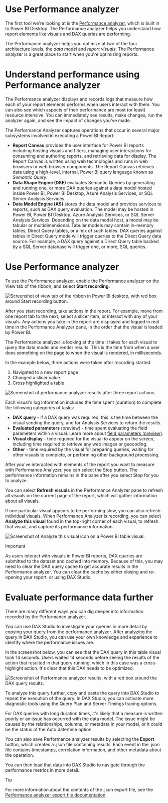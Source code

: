 
# 
# Use Performance analyzer

The first tool we're looking at is the [Performance analyzer](/en-us/power-bi/create-reports/desktop-performance-analyzer), which is built in to Power BI Desktop. The Performance analyzer helps you understand how report elements like visuals and DAX queries are performing.

The Performance analyzer helps you optimize at two of the four architecture levels, the *data model* and *report visuals*. The Performance analyzer is a great place to start when you're optimizing reports.

## 
# Understand performance using Performance analyzer

The Performance analyzer displays and records logs that measure how each of your report elements performs when users interact with them. You can also see which aspects of their performance are most (or least) resource intensive. You can immediately see results, make changes, run the analyzer again, and see the impact of changes you've made.

The Performance Analyzer captures operations that occur in several major subsystems involved in executing a Power BI Report:

- **Report Canvas** provides the user interface for Power BI reports including hosting visuals and filters, managing user interactions for consuming and authoring reports, and retrieving data for display. The Report Canvas is written using web technologies and runs in web browsers or web browser components. The Report Canvas retrieves data using a high-level, internal, Power BI query language known as *Semantic Query*.
- **Data Shape Engine (DSE)** evaluates Semantic Queries by generating and running one, or more DAX queries against a data model hosted inside Power BI, Power BI Desktop, Azure Analysis Services, or SQL Server Analysis Services.
- **Data Model Engine (AS)** stores the data model and provides services to reports, such as DAX query evaluation. The model may be hosted in Power BI, Power BI Desktop, Azure Analysis Services, or SQL Server Analysis Services. Depending on the data model host, a model may be tabular or multidimensional. Tabular models may contain in-memory tables, Direct Query tables, or a mix of such tables. DAX queries against tables in Direct Query mode will trigger queries to the Direct Query data source. For example, a DAX query against a Direct Query table backed by a SQL Server database will trigger one, or more, SQL queries.

## 
# Use Performance analyzer

To use the Performance analyzer, enable the Performance analyzer on the View tab of the ribbon, and select **Start recording**.

![Screenshot of view tab of the ribbon in Power BI desktop, with red box around Start recording button.](../../wwl-data-ai/use-tools-optimize-power-bi-performance/media/performance-analyzer-start.png)

After you start recording, take actions in the report. For example, move from one report tab to the next, select a slicer item, or interact with any of your visuals. Any actions you take in the report are displayed and logged in real time in the Performance Analyzer pane, in the order that the visual is loaded by Power BI.

The Performance analyzer is looking at the time it takes for each visual to query the data model and render results. This is the time from when a user does something on the page to when the visual is rendered, in milliseconds.

In the example below, three actions were taken after recording started.

1. Navigated to a new report page
2. Changed a slicer value
3. Cross highlighted a table

![Screenshot of performance analyzer results after three report actions.](../../wwl-data-ai/use-tools-optimize-power-bi-performance/media/performance-analyzer-results.png)

Each visual's log information includes the time spent (duration) to complete the following categories of tasks:

- **DAX query** - if a DAX query was required, this is the time between the visual sending the query, and for Analysis Services to return the results.
- **Evaluated parameters** (preview) - time spent evaluating the field parameters within a visual. Learn more about [field parameters (preview)](/en-us/power-bi/create-reports/power-bi-field-parameters).
- **Visual display** - time required for the visual to appear on the screen, including time required to retrieve any web images or geocoding.
- **Other** - time required by the visual for preparing queries, waiting for other visuals to complete, or performing other background processing.

After you've interacted with elements of the report you want to measure with Performance Analyzer, you can select the Stop button. The performance information remains in the pane after you select Stop for you to analyze.

You can select **Refresh visuals** in the Performance Analyzer pane to refresh all visuals on the current page of the report, which will gather information about all visuals.

If one particular visual appears to be performing slow, you can also refresh individual visuals. When Performance Analyzer is recording, you can select **Analyze this visual** found in the top-right corner of each visual, to refresh that visual, and capture its performance information.

![Screenshot of Analyze this visual icon on a Power BI table visual.](../../wwl-data-ai/use-tools-optimize-power-bi-performance/media/performance-analyzer-single-visual.png)

Important

As users interact with visuals in Power BI reports, DAX queries are submitted to the dataset and cached into memory. Because of this, you may need to clear the DAX query cache to get accurate results in the Performance analyzer. You can clear the cache by either closing and re-opening your report, or using DAX Studio.

## 
# Evaluate performance data further

There are many different ways you can dig deeper into information recorded by the Performance analyzer.

You can use DAX Studio to investigate your queries in more detail by copying your query from the performance analyzer. After analyzing the query in DAX Studio, you can use your own knowledge and experience to identify where the performance issues are.

In the screenshot below, you can see that the DAX query in this table visual took 14 seconds. Users waited 14 seconds before seeing the results of the action that resulted in that query running, which in this case was a cross-highlight action. It's clear that this DAX needs to be optimized.

![Screenshot of Performance analyzer results, with a red box around the DAX query results.](../../wwl-data-ai/use-tools-optimize-power-bi-performance/media/performance-analyzer-copy-query.png)

To analyze this query further, copy and paste the query into DAX Studio to repeat the execution of the query. In DAX Studio, you can activate more diagnostic tools using the Query Plan and Server Timings tracing options.

For DAX queries with long duration times, it's likely that a measure is written poorly or an issue has occurred with the data model. The issue might be caused by the relationships, columns, or metadata in your model, or it could be the status of the Auto date/time option.

You can also save Performance analyzer results by selecting the **Export** button, which creates a .json file containing results. Each event in the .json file contains timestamps, correlation information, and other metadata about the operation.

You can then load that data into DAX Studio to navigate through the performance metrics in more detail.

Tip

For more information about the contents of the .json export file, see the [Performance analyzer export file documentation](https://github.com/microsoft/powerbi-desktop-samples/commits/main/Performance%20Analyzer/Power%20BI%20Performance%20Analyzer%20Export%20File%20Format.docx).



